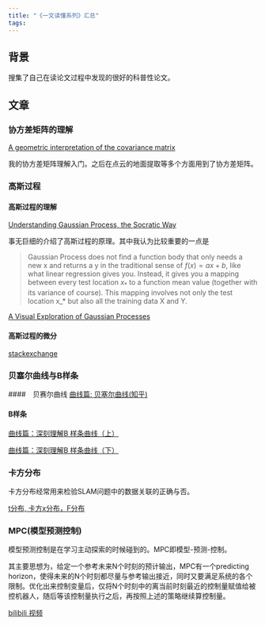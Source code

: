 ```yaml
---
title: "《一文读懂系列》汇总"
tags: 
---
```

## 背景

搜集了自己在读论文过程中发现的很好的科普性论文。

<!--more-->

## 文章

### 协方差矩阵的理解
[A geometric interpretation of the covariance matrix](https://www.visiondummy.com/2014/04/geometric-interpretation-covariance-matrix/)

我的协方差矩阵理解入门。之后在点云的地面提取等多个方面用到了协方差矩阵。

### 高斯过程

#### 高斯过程的理解
[Understanding Gaussian Process, the Socratic Way](https://towardsdatascience.com/understanding-gaussian-process-the-socratic-way-ba02369d804)

事无巨细的介绍了高斯过程的原理。其中我认为比较重要的一点是

> Gaussian Process does not find a function body that only needs a new x and returns a y in the traditional sense of $f(x)=ax+b$, like what linear regression gives you. Instead, it gives you a mapping between every test location $x_*$ to a function mean value (together with its variance of course). This mapping involves not only the test location x_* but also all the training data X and Y.

[A Visual Exploration of Gaussian Processes](https://www.jgoertler.com/visual-exploration-gaussian-processes/)

#### 高斯过程的微分

[stackexchange](https://stats.stackexchange.com/questions/373446/computing-gradients-via-gaussian-process-regression)

### 贝塞尔曲线与B样条

####　贝赛尔曲线
[曲线篇: 贝塞尔曲线(知乎)](https://zhuanlan.zhihu.com/p/136647181)

#### B样条
[曲线篇：深刻理解B 样条曲线（上）](https://zhuanlan.zhihu.com/p/139759835)

[曲线篇：深刻理解B 样条曲线（下）](https://zhuanlan.zhihu.com/p/140921657)

### 卡方分布

卡方分布经常用来检验SLAM问题中的数据关联的正确与否。

[ t分布, 卡方x分布，F分布 ](https://www.cnblogs.com/think-and-do/p/6509239.html)

### MPC(模型预测控制)

模型预测控制是在学习主动探索的时候碰到的。MPC即模型-预测-控制。

其主要思想为，给定一个参考未来N个时刻的预计输出，MPC有一个predicting horizon，使得未来的N个时刻都尽量与参考输出接近，同时又要满足系统的各个限制。优化出来控制变量后，仅将N个时刻中的离当前时刻最近的控制量赋值给被控机器人，随后等该控制量执行之后，再按照上述的策略继续算控制量。

[bilibili 视频](https://www.bilibili.com/video/av24625694?p=2%29)